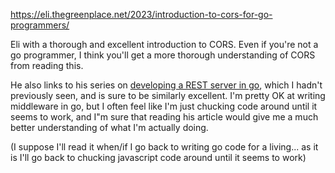 https://eli.thegreenplace.net/2023/introduction-to-cors-for-go-programmers/

Eli with a thorough and excellent introduction to CORS. Even if you're not a go programmer, I think you'll get a more thorough understanding of CORS from reading this.

He also links to his series on [developing a REST server in go](https://eli.thegreenplace.net/2021/rest-servers-in-go-part-5-middleware/), which I hadn't previously seen, and is sure to be similarly excellent. I'm pretty OK at writing middleware in go, but I often feel like I'm just chucking code around until it seems to work, and I"m sure that reading his article would give me a much better understanding of what I'm actually doing.

(I suppose I'll read it when/if I go back to writing go code for a living... as it is I'll go back to chucking javascript code around until it seems to work)